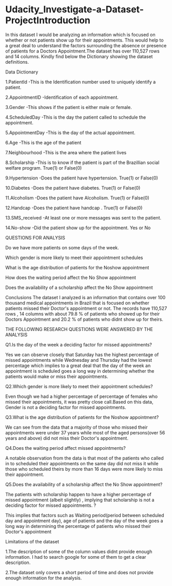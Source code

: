 # Udacity_Investigate-a-Dataset-ProjectIntroduction
In this dataset I would be analyzing an information which is focused on whether or not patients show up for their appointments. This would help to a great deal to understand the factors surrounding the absence or presence of patients for a Doctors Appointment.The dataset has over 110,527 rows and 14 columns. Kindly find below the Dictionary showing the dataset definitions.

Data Dictionary


1.PatientId -This is the Identification number used to uniquely identify a patient.

2.AppointmentID -Identification of each appointment.

3.Gender -This shows if the patient is either male or female.

4.ScheduledDay -This is the day the patient called to schedule the appointment.

5.AppointmentDay -This is the day of the actual appointment.

6.Age -This is the age of the patient

7.Neighbourhood -This is the area where the patient lives

8.Scholarship -This is to know if the patient is part of the Brazillian social welfare program. True(1) or False(0)

9.Hypertension -Does the patient have hypertension. True(1) or False(0)

10.Diabetes -Does the patient have diabetes. True(1) or False(0)

11.Alcoholism -Does the patient have Alcoholism. True(1) or False(0)

12.Handcap -Does the patient have handcap . True(1) or False(0)

13.SMS_received -At least one or more messages was sent to the patient.

14.No-show -Did the patient show up for the appointment. Yes or No


QUESTIONS FOR ANALYSIS


Do we have more patients on some days of the week.

Which gender is more likely to meet their appointment schedules

What is the age distribution of patients for the Noshow appointment

How does the waiting period affect the No Show appointment

Does the availability of a scholarship affect the No Show appointment

Conclusions
The dataset I analyzed is an information that contains over 100 thousand medical appointments in Brazil that is focused on whether patients missed their Doctor's appointment or not. The records have 110,527 rows , 14 columns with about 79.8 % of patients who showed up for their Doctors Appointment and 20.2 % of patients who didnt show up for theirs.

THE FOLLOWING RESEARCH QUESTIONS WERE ANSWERED BY THE ANALYSIS

Q1.Is the day of the week a deciding factor for missed appointments?

Yes we can observe closely that Saturday has the highest percentage of missed appointments while Wednesday and Thursday had the lowest percentage which implies to a great deal that the day of the week an appointment is scheduled goes a long way in determining whether the patients would make or miss their appointments.

Q2.Which gender is more likely to meet their appointment schedules?

Even though we had a higher percentage of percentage of females who missed their appointments, it was pretty close call.Based on this data, Gender is not a deciding factor for missed appointments.

Q3.What is the age distribution of patients for the Noshow appointment?

We can see from the data that a majority of those who missed their appointments were under 37 years while most of the aged persons(over 56 years and above) did not miss their Doctor's appointment.

Q4.Does the waiting period affect missed appointments?

A notable observation from the data is that most of the patients who called in to scheduled their appointments on the same day did not miss it while those who scheduled theirs by more than 16 days were more likely to miss their appointment.

Q5.Does the availability of a scholarship affect the No Show appointment?

The patients with scholarship happen to have a higher percentage of missed appointment (albeit slightly) , implying that scholarship is not a deciding factor for missed appointments. ?


This implies that factors such as Waiting period(period between scheduled day and appointment day), age of patients and the day of the week goes a long way in determining the percentage of patients who missed their Doctor's appointment

Limitations of the dataset

1.The description of some of the column values didnt provide enough information. I had to search google for some of them to get a clear description.


2.The dataset only covers a short period of time and does not provide enough information for the analysis.

